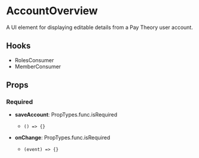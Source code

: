 # AccountOverview

A UI element for displaying editable details from a Pay Theory user account.

## Hooks

-   RolesConsumer
-   MemberConsumer

## Props

### Required

-   **saveAccount**: PropTypes.func.isRequired

    -   `() => {}`

-   **onChange**: PropTypes.func.isRequired

    -   `(event) => {}`
